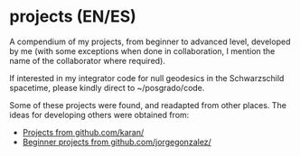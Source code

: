 # projects (EN/ES)
A compendium of my projects, from beginner to advanced level, developed by me (with some exceptions when done in collaboration, I mention the name of the collaborator where required).

If interested in my integrator code for null geodesics in the Schwarzschild spacetime, please kindly direct to ~/posgrado/code.

Some of these projects were found, and readapted from other places. The ideas for developing others were obtained from:

<ul>
<li> <a href="https://github.com/karan/Projects"> Projects from github.com/karan/ </a></li>
<li> <a href="https://web.archive.org/web/20180612183650if_/https://github.com/jorgegonzalez/beginner-projects"> Beginner projects from github.com/jorgegonzalez/ </a></li>
</ul>
